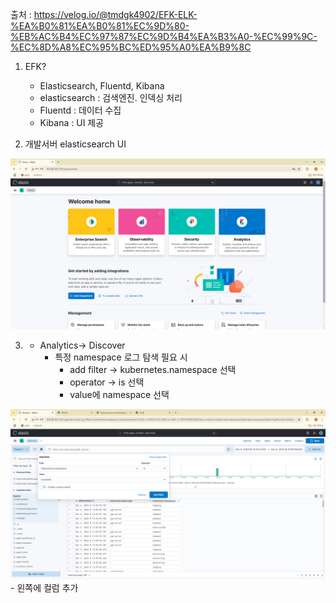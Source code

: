 출처 : https://velog.io/@tmdgk4902/EFK-ELK-%EA%B0%81%EA%B0%81%EC%9D%80-%EB%AC%B4%EC%97%87%EC%9D%B4%EA%B3%A0-%EC%99%9C-%EC%8D%A8%EC%95%BC%ED%95%A0%EA%B9%8C


1. EFK?
    - Elasticsearch, Fluentd, Kibana
    - elasticsearch : 검색엔진. 인덱싱 처리
    - Fluentd : 데이터 수집
    - Kibana : UI 제공


2. 개발서버 elasticsearch UI
<img src="images/elasticMain.png">


3. 
    - Analytics-> Discover
        * 특정 namespace 로그 탐색 필요 시
            - add filter -> kubernetes.namespace 선택
            - operator -> is 선택
            - value에 namespace 선택
<img src="images/discover.png">
            - 왼쪽에 컬럼 추가
